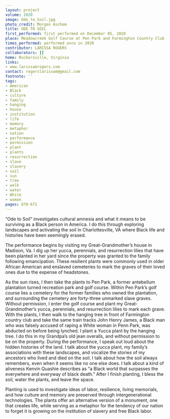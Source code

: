 ```yaml
---
layout: project
volume: 2020
image: Ode_to_Soil.jpg
photo_credit: Morgan Aschom
title: ODE TO SOIL
first_performed: first performed on December 05, 2020
place: Meadowcreek Golf Course at Pen Park and Farmington Country Club
times_performed: performed once in 2020
contributor: LARISSA ROGERS
collaborators: []
home: Ruckersville, Virginia
links:
- www.larissamrogers.com
contact: rogerslarissam@gmail.com
footnote: ''
tags:
- American
- Black
- culture
- family
- hanging
- house
- institution
- life
- memory
- metaphor
- nation
- performance
- permission
- plant
- plants
- resurrection
- slave
- slavery
- soil
- sun
- tree
- walk
- water
- White
- woman
pages: 670-671
---
```



“Ode to Soil” investigates cultural amnesia and what it means to be surviving as a Black person in America. I do this through exploring landscapes and activating the soil in Charlottesville, VA where Black life and histories have been seemingly erased. 

The performance begins by visiting my Great-Grandmother’s house in Madison, Va. I dig up her yucca, perennials, and resurrection lilies that have been planted in her yard since the property was granted to the family following emancipation. These resilient plants were commonly used in older African American and enslaved cemeteries to mark the graves of their loved ones due to the expense of headstones. 

As the sun rises, I then take the plants to Pen Park, a former antebellum plantation turned recreation park and golf course. Within Pen Park’s golf course lies a cemetery for the former families who owned the plantation, and surrounding the cemetery are forty-three unmarked slave graves. Without permission, I enter the golf course and plant my Great-Grandmother’s yucca, perennials, and resurrection lilies to mark each grave. With the plants, I then walk to the hanging tree in front of Farmington country club and take the same train tracks John Henry James, a Black man who was falsely accused of raping a White woman in Penn Park, was abducted on before being lynched. I plant a Yucca plant by the hanging tree. I do this in my Grandpa’s old jean overalls, and without permission to be on the property. During the performance, I speak out loud about the hidden histories of the land. I talk about the yucca plant, my family’s associations with these landscapes, and vocalize the stories of my ancestors who lived and died on the soil. I talk about how the soil always remembers, even when it seems like no one else does. I talk about a kind of aliveness Kenvin Quashie describes as “a Black world that surpasses the everywhere and everyway of black death.” After I finish planting, I bless the soil, water the plants, and leave the space.

Planting is used to investigate ideas of labor, resilience, living memorials, and how culture and memory are preserved through intergenerational technologies. The plants offer an alternative version of a monument, one that creates life, while serving as a metaphor for the tendency of our nation to forget it is growing on the institution of slavery and free Black labor.
